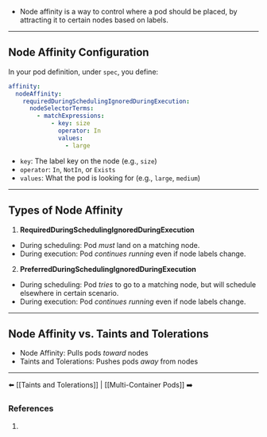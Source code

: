 - Node affinity is a way to control where a pod should be placed, by attracting it to certain nodes based on labels.

___
## Node Affinity Configuration

In your pod definition, under `spec`, you define:

```yaml
affinity:
  nodeAffinity:
    requiredDuringSchedulingIgnoredDuringExecution:
      nodeSelectorTerms:
        - matchExpressions:
            - key: size
              operator: In
              values:
                - large
```

- `key`: The label key on the node (e.g., `size`)
- `operator`: `In`, `NotIn`, or `Exists`
- `values`: What the pod is looking for (e.g., `large`, `medium`)

___
## Types of Node Affinity

1. **RequiredDuringSchedulingIgnoredDuringExecution**
- During scheduling: Pod _must_ land on a matching node.
- During execution: Pod _continues running_ even if node labels change.
    
2. **PreferredDuringSchedulingIgnoredDuringExecution**
- During scheduling: Pod _tries_ to go to a matching node, but will schedule elsewhere in certain scenario.
- During execution: Pod _continues running_ even if node labels change.
        
___

## Node Affinity vs. Taints and Tolerations

- Node Affinity: Pulls pods _toward_ nodes 
- Taints and Tolerations: Pushes pods _away_ from nodes 

___
⬅️ [[Taints and Tolerations]] | [[Multi-Container Pods]] ➡️
### References
1.